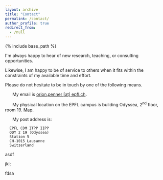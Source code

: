 ```yaml
---
layout: archive
title: "Contact"
permalink: /contact/
author_profile: true
redirect_from:
  - /null
---
```


{% include base_path %}

I'm always happy to hear of new research, teaching, or consulting opportunities.

Likewise, I am happy to be of service to others when it fits within the constraints of my available time and effort.

Please do not hesitate to be in touch by one of the following means.

&nbsp;&nbsp;&nbsp;&nbsp;&nbsp;&nbsp;My email is [orion.penner [at] epfl.ch](mailto:orion.penner@epfl.ch).

&nbsp;&nbsp;&nbsp;&nbsp;&nbsp;&nbsp;My physical location on the EPFL campus is building Odyssea, 2<sup>nd</sup> floor, room 19. [Map](http://map.epfl.ch/theme/generalite_thm_plan_public?dim_floor=2&amp;lang=en&amp;dim_lang=en&amp;baselayer_ref=grp_backgrounds&amp;map_x=533462&amp;map_y=152246&amp;map_zoom=14).

&nbsp;&nbsp;&nbsp;&nbsp;&nbsp;&nbsp;My post address is:

      EPFL CDM ITPP IIPP
      ODY 2 19 (Odyssea)
      Station 5
      CH-1015 Lausanne
      Switzerland

<p>asdf

jkl;

fdsa </p>
